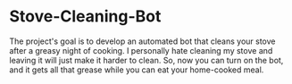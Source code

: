 # Stove-Cleaning-Bot
The project's goal is to develop an automated bot that cleans your stove after a greasy night of cooking. I personally hate cleaning my stove and leaving it will just make it harder to clean. So, now you can turn on the bot, and it gets all that grease while you can eat your home-cooked meal.
